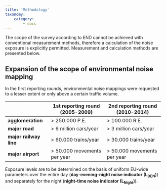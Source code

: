 ```yaml
---
title: 'Methodology'
taxonomy:
    category:
        - docs
---
```

The scope of the survey according to END cannot be achieved with conventional measurement methods, therefore a calculation of the noise exposure is explicitly permitted. Measurement and calculation methods are presented below.

## Expansion of the scope of environmental noise mapping
In the first reporting rounds, environmental noise mappings were requested to a lesser extent or only above a certain traffic volume.

|                            	| 1st reporting round (2005-2009) 	| 2nd reporting round (2010-2014)|
|----------------------------	|--------------------------------	|------------------------------	 |
| **agglomeration**          	| > 250.000 P.E.                   	| > 100.000 R.E.                 |
| **major road**                | > 6 million cars/year         	| > 3 million cars/year        |
| **major railway line**   	    | > 60.000 trains/year            	| > 30.000 trains/year           |
| **major airport**          	| > 50.000 movements per year      	| > 50.000 movements per year    |

Exposure levels are to be determined on the basis of uniform EU-wide parameters over the entire day (**day-evening-night noise indicator (L<sub>DEN</sub>)**) and separately for the night (**night-time noise indicator (L<sub>Night</sub>)**).